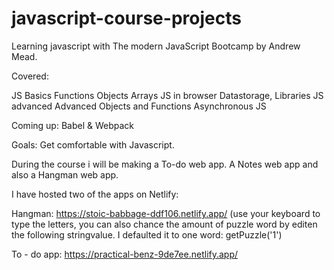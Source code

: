 # javascript-course-projects
Learning javascript with The modern JavaScript Bootcamp by Andrew Mead.


Covered:

JS Basics
Functions
Objects 
Arrays
JS in browser
Datastorage, Libraries
JS advanced
Advanced Objects and Functions
Asynchronous JS

Coming up:
Babel & Webpack

Goals: Get comfortable with Javascript. 

During the course i will be making a To-do web app. A Notes web app and also a Hangman web app.

I have hosted two of the apps on Netlify: 

Hangman: https://stoic-babbage-ddf106.netlify.app/ (use your keyboard to type the letters, you can also chance the amount of puzzle word by editen the following stringvalue. I defaulted it to one word: getPuzzle('1')

To - do app: https://practical-benz-9de7ee.netlify.app/
